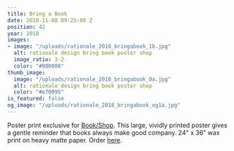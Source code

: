 ```yaml
---
title: Bring a Book
date: 2018-11-08 09:25:00 Z
position: 42
year: 2018
images:
- image: "/uploads/rationale_2018_bringabook_1b.jpg"
  alt: rationale design bring book poster shop
  image_ratio: 3-2
  color: "#000000"
thumb_image:
  image: "/uploads/rationale_2018_bringabook_0a.jpg"
  alt: rationale design bring book poster shop
  color: "#e70095"
is_featured: false
og_image: "/uploads/rationale_2018_bringabook_og1a.jpg"
---
```


Poster print exclusive for [Book/Shop](https://www.shopbookshop.com/). This large, vividly printed poster gives a gentle reminder that books always make good company. 24" x 36" wax print on heavy matte paper. Order [here](https://www.shopbookshop.com/collections/prints-and-art-editions/products/bring-a-book-print-by-sean-wolcott-for-book-shop).